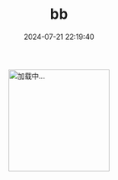 ﻿---
title: bb
date: 2024-07-21 22:19:40
comments: false
---
<style>
/* 页面初始化 */
div#page {
    background: rgba(255,255,255,0);
    border: 0;
    padding: 0;
}

[data-theme=dark] #twikoo .tk-content,
#twikoo .tk-content {
    padding: 0;
    background: rgba(174,207,235,0);
}

.talk_item,
.tk-expand,
.tk-comments-container>.tk-comment,
.tk-submit:nth-child(1){
    background: rgba(174,207,235,0);
    border: 5px dotted #9ed6d6;
    box-shadow: 0 5px 10px rgb(189 189 189 / 10%);
    transition: all .3s ease-in-out;
    border-radius: 15px;
}
.talk_item:hover,
.tk-comments-container>.tk-comment:hover,
.tk-submit:nth-child(1):hover {
    border-color: #afeeee;
}

.tk-submit {
    padding: 20px 10px 0;
}

.tk-comments-container>.tk-comment {
    padding: 15px;
}

/* 页面初始化结束 */

#talk{
    margin-top: 1rem;
}

#talk .loading {
    display: flex;
    align-items: center;
    justify-content: center;
    flex-direction: column;
}

#talk .loading img {
    width: 200px;
}

.talk_item {
    display: flex;
    flex-direction: column;
    padding: 20px;
    margin-bottom: 15px;
}

.avatar {
    margin: 0 !important;
    width: 45px;
    height: 45px;
    border-radius: 10px;
}


.talk_bottom,
.talk_meta {
    display: flex;
    align-items: center;
    width: 100%;
    line-height: 1.5;
}
.talk_bottom{
    justify-content: space-between;
}
.info {
    display: flex;
    flex-direction: column;
    margin-left: 10px;
}
span.talk_nick {
    color: #eeffee;
    font-size: 1.0rem;
}
svg.is-badge.icon {
    width: 15px;
    margin-left: 5px;
    padding-top: 3px;
}
span.talk_date {
    opacity: .6;
    color: #f7f7f7;
    font-size: 0.8rem;
}

.talk_content {
    line-height: 1.5;
    margin-top: 10px;
    color: #eeffee;
}
.zone_imgbox {
    display: flex;
    flex-wrap: wrap;
    --w: calc(25% - 8px);
    gap: 10px;
    margin-top: 5px;
}
.zone_imgbox a {
    display: block;
    border-radius: 12px;
    width: var(--w);
    aspect-ratio: 1/1;
    position: relative;
}

.zone_imgbox img {
    width: 100%;
    height: 100%;
    margin: 0 !important;
    object-fit: cover;
}
/* 底部 */

.talk_bottom {
    opacity: .9;
}
.talk_bottom .icon {
    color: #8aa0e0;
    float: right;
    transition: all .3s;
}

span.talk_tag{
    font-size: 14px;
    color: #D4F2E7
}
.talk_content>a {
    margin: 0 3px;
    color: #ff7d73 !important;
}
.talk_content>a:hover{
    text-decoration: none !important;
    color: #ff5143 !important
}

/* 提醒 */

.limit {
    transition: all .3s ease-in-out;
    color: rgba(76, 73, 72, 0.6);
}

[data-theme=dark] .limit {
    color: rgba(255, 255, 255, 0.5);
}

.limit {
    display: none;
    text-align: center;
    margin-top: 20px;
    color: var(--font-color);
}
@media screen and (max-width: 900px) {
    .zone_imgbox {
        --w: calc(33% - 5px);
    }
    #talk{
        margin: 10px 3px 0
    }
    #post-comment{
        margin: 0 3px
    }
}

@media screen and (max-width: 768px) {
    .zone_imgbox {
        gap: 6px;
    }
    .zone_imgbox {
        --w: calc(50% - 3px);
    }
    span.talk_date {
        font-size: 14px;
        color: #D4F2E7;
    }
}
</style>

<div id="talk">
<div class='loading'><img src="/img/loading.svg" alt="加载中..."></div>
</div>

<div class="limit">- 只展示最近30条说说 -</div>
<script>
if(1) {
    let url = 'https://s.dusays.com'
    fetch(url + '/api/v1/memo?creatorId=143&limit=30').then(res => res.json()).then(data => { // 注意修改域名和用户id
        let items = [],
            html = '',
            icon = '<svg viewBox="0 0 512 512"xmlns="http://www.w3.org/2000/svg"class="is-badge icon"><path d="m512 268c0 17.9-4.3 34.5-12.9 49.7s-20.1 27.1-34.6 35.4c.4 2.7.6 6.9.6 12.6 0 27.1-9.1 50.1-27.1 69.1-18.1 19.1-39.9 28.6-65.4 28.6-11.4 0-22.3-2.1-32.6-6.3-8 16.4-19.5 29.6-34.6 39.7-15 10.2-31.5 15.2-49.4 15.2-18.3 0-34.9-4.9-49.7-14.9-14.9-9.9-26.3-23.2-34.3-40-10.3 4.2-21.1 6.3-32.6 6.3-25.5 0-47.4-9.5-65.7-28.6-18.3-19-27.4-42.1-27.4-69.1 0-3 .4-7.2 1.1-12.6-14.5-8.4-26-20.2-34.6-35.4-8.5-15.2-12.8-31.8-12.8-49.7 0-19 4.8-36.5 14.3-52.3s22.3-27.5 38.3-35.1c-4.2-11.4-6.3-22.9-6.3-34.3 0-27 9.1-50.1 27.4-69.1s40.2-28.6 65.7-28.6c11.4 0 22.3 2.1 32.6 6.3 8-16.4 19.5-29.6 34.6-39.7 15-10.1 31.5-15.2 49.4-15.2s34.4 5.1 49.4 15.1c15 10.1 26.6 23.3 34.6 39.7 10.3-4.2 21.1-6.3 32.6-6.3 25.5 0 47.3 9.5 65.4 28.6s27.1 42.1 27.1 69.1c0 12.6-1.9 24-5.7 34.3 16 7.6 28.8 19.3 38.3 35.1 9.5 15.9 14.3 33.4 14.3 52.4zm-266.9 77.1 105.7-158.3c2.7-4.2 3.5-8.8 2.6-13.7-1-4.9-3.5-8.8-7.7-11.4-4.2-2.7-8.8-3.6-13.7-2.9-5 .8-9 3.2-12 7.4l-93.1 140-42.9-42.8c-3.8-3.8-8.2-5.6-13.1-5.4-5 .2-9.3 2-13.1 5.4-3.4 3.4-5.1 7.7-5.1 12.9 0 5.1 1.7 9.4 5.1 12.9l58.9 58.9 2.9 2.3c3.4 2.3 6.9 3.4 10.3 3.4 6.7-.1 11.8-2.9 15.2-8.7z"fill="#1da1f2"></path></svg>';
        data.forEach(item => { items.push(Format(item)) });
        if (items.length == 30) document.querySelector('.limit').style.display = 'block';
        items.forEach(item => {
            html += `<div class="talk_item"><div class="talk_meta"><img class="no-lightbox no-lazyload avatar" src="https://tse4-mm.cn.bing.net/th/id/OIP-C.BASQPkMD7NvArR9yqbX4EwHaG2?rs=1&pid=ImgDetMain"><div class="info"><span class="talk_nick">Doncr${icon}</span><span class="talk_date">${item.date}</span></div></div><div class="talk_content">${item.content}</div><div class="talk_bottom"><div><span class="talk_tag"># ${item.tag}</span></div><a href="javascript:;"onclick="goComment('${item.text}')"><span class="icon"><i class="fa-solid fa-message fa-fw"></i></span></a></div></div>` // 注意修改头像链接和名称
        })
        document.getElementById('talk').innerHTML = html
    })
    // 页面评论
    function goComment(e) {
        var n = document.querySelector(".el-textarea__inner")
        n.value = `> ${e}\n\n`;
        n.focus();
        btf.snackbarShow("无需删除空行，直接输入评论即可", !1, 2e3);
    }
    // 页面内容格式化
    function Format(item) {
        let date = getTime(new Date(item.createdTs * 1000).toString()),
            content = item.content,
            tag = item.content.match(/\{(.*?)\}/g),
            imgs = content.match(/!\[.*\]\(.*?\)/g), 
            text = ''
        if (imgs) imgs = imgs.map(item => { return item.replace(/!\[.*\]\((.*?)\)/, '$1') })
        if (item.resourceList.length) {
            if (!imgs) imgs = []
            item.resourceList.forEach(t => {
                if (t.externalLink) imgs.push(t.externalLink)
                else imgs.push(`${url}/o/r/${t.id}/${t.publicId}/${t.filename}`)
            })
        }
        text = content.replace(/#(.*?)\s/g, '').replace(/\!?\[(.*?)\]\((.*?)\)/g, '').replace(/\{(.*?)\}/g, '')
        content = text.replace(/\[(.*?)\]\((.*?)\)/g, `<a href="$2">@$1</a>`);
        if (imgs) {
            content += `<div class="zone_imgbox">`
            imgs.forEach(e => content += `<a href="${e}" data-fancybox="gallery" class="fancybox" data-thumb="${e}"><img class="no-lazyload" src="${e}"></a>` // 2023-02-06更新
            )
            content += '</div>'
        }
        return {
            content: content,
            tag: tag ? tag[0].replace(/\{(.*?)\}/,'$1') : '无标签',
            date: date,
            text: text.replace(/\[(.*?)\]\((.*?)\)/g, '[链接]' + `${imgs?'[图片]':''}`)
        }
    }
    // 页面时间格式化
    function getTime(time) {
        let d = new Date(time),
            ls = [d.getFullYear(), d.getMonth() + 1, d.getDate(), d.getHours(), d.getMinutes(), d.getSeconds()];
        for (let i = 0; i < ls.length; i++) {
            ls[i] = ls[i] <= 9 ? '0' + ls[i] : ls[i] + ''
        }
        if (new Date().getFullYear() == ls[0]) return ls[1] + '月' + ls[2] + '日 ' + ls[3] +':'+ ls[4]
        else return ls[0] + '年' + ls[1] + '月' + ls[2] + '日 ' + ls[3] +':'+ ls[4]
    }
}
</script>